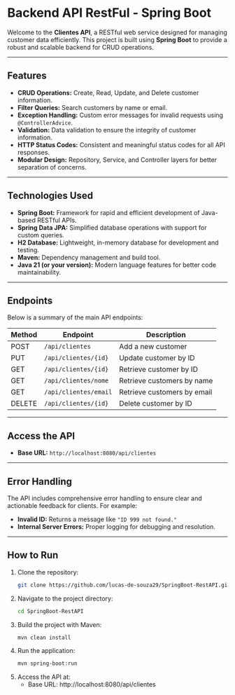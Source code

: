 # **Backend API RestFul - Spring Boot**

Welcome to the **Clientes API**, a RESTful web service designed for managing customer data efficiently. This project is built using **Spring Boot** to provide a robust and scalable backend for CRUD operations.

---

## **Features**
- **CRUD Operations:** Create, Read, Update, and Delete customer information.
- **Filter Queries:** Search customers by name or email.
- **Exception Handling:** Custom error messages for invalid requests using `@ControllerAdvice`.
- **Validation:** Data validation to ensure the integrity of customer information.
- **HTTP Status Codes:** Consistent and meaningful status codes for all API responses.
- **Modular Design:** Repository, Service, and Controller layers for better separation of concerns.

---

## **Technologies Used**
- **Spring Boot:** Framework for rapid and efficient development of Java-based RESTful APIs.
- **Spring Data JPA:** Simplified database operations with support for custom queries.
- **H2 Database:** Lightweight, in-memory database for development and testing.
- **Maven:** Dependency management and build tool.
- **Java 21 (or your version):** Modern language features for better code maintainability.

---

## **Endpoints**
Below is a summary of the main API endpoints:

| Method | Endpoint             | Description                  |
|--------|----------------------|------------------------------|
| POST   | `/api/clientes`      | Add a new customer           |
| PUT    | `/api/clientes/{id}` | Update customer by ID        |
| GET    | `/api/clientes/{id}` | Retrieve customer by ID      |
| GET    | `/api/clientes/nome` | Retrieve customers by name   |
| GET    | `/api/clientes/email`| Retrieve customers by email  |
| DELETE | `/api/clientes/{id}` | Delete customer by ID        |

---

## **Access the API**

- **Base URL:** `http://localhost:8080/api/clientes`

---

## **Error Handling**
The API includes comprehensive error handling to ensure clear and actionable feedback for clients. For example:
- **Invalid ID:** Returns a message like `"ID 999 not found."`
- **Internal Server Errors:** Proper logging for debugging and resolution.

---

## **How to Run**

1. Clone the repository:
   ```bash
   git clone https://github.com/lucas-de-souza29/SpringBoot-RestAPI.git

2. Navigate to the project directory:
   ```bash
   cd SpringBoot-RestAPI
   
3. Build the project with Maven:
    ```bash
    mvn clean install
    
4. Run the application:
    ```bash
    mvn spring-boot:run
    
5. Access the API at:
   - Base URL: http://localhost:8080/api/clientes 
   
